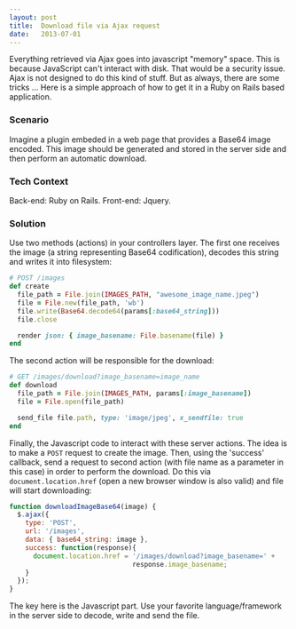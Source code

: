 ```yaml
---
layout: post
title:  Download file via Ajax request
date:   2013-07-01
---
```


Everything retrieved via Ajax goes into javascript "memory" space. This is because JavaScript can't interact with disk. That would be a security issue. Ajax is not designed to do this kind of stuff. But as always, there are some tricks ... Here is a simple approach of how to get it in a Ruby on Rails based application.

### Scenario

Imagine a plugin embeded in a web page that provides a Base64 image encoded. This image should be generated and stored in the server side and then perform an automatic download.

### Tech Context

Back-end: Ruby on Rails. Front-end: Jquery.

### Solution

Use two methods (actions) in your controllers layer. The first one receives the image (a string representing Base64 codification), decodes this string and writes it into filesystem:

```ruby
# POST /images
def create
  file_path = File.join(IMAGES_PATH, "awesome_image_name.jpeg")
  file = File.new(file_path, 'wb')
  file.write(Base64.decode64(params[:base64_string]))
  file.close

  render json: { image_basename: File.basename(file) }
end
```

The second action will be responsible for the download:

```ruby
# GET /images/download?image_basename=image_name
def download
  file_path = File.join(IMAGES_PATH, params[:image_basename])
  file = File.open(file_path)

  send_file file.path, type: 'image/jpeg', x_sendfile: true
end
```

Finally, the Javascript code to interact with these server actions. The idea is to make a `POST` request to create the image. Then, using the 'success' callback, send a request to second action (with file name as a parameter in this case) in order to perform the download. Do this via `document.location.href` (open a new browser window is also valid) and file will start downloading:

```js
function downloadImageBase64(image) {
  $.ajax({
    type: 'POST',
    url: '/images',
    data: { base64_string: image },
    success: function(response){
      document.location.href = '/images/download?image_basename=' +
                               response.image_basename;
    }
  });
}
````

The key here is the Javascript part. Use your favorite language/framework in the server side to decode, write and send the file.

